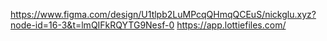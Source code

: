 https://www.figma.com/design/U1tlpb2LuMPcqQHmqQCEuS/nickglu.xyz?node-id=16-3&t=lmQIFkRQYTG9Nesf-0
https://app.lottiefiles.com/